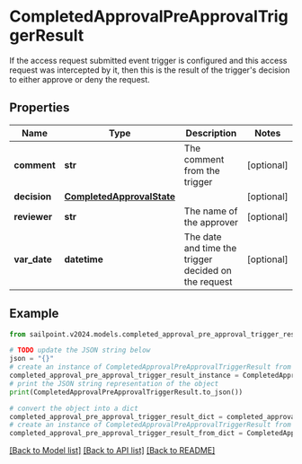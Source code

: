 # CompletedApprovalPreApprovalTriggerResult

If the access request submitted event trigger is configured and this access request was intercepted by it, then this is the result of the trigger's decision to either approve or deny the request.

## Properties

Name | Type | Description | Notes
------------ | ------------- | ------------- | -------------
**comment** | **str** | The comment from the trigger | [optional] 
**decision** | [**CompletedApprovalState**](CompletedApprovalState.md) |  | [optional] 
**reviewer** | **str** | The name of the approver | [optional] 
**var_date** | **datetime** | The date and time the trigger decided on the request | [optional] 

## Example

```python
from sailpoint.v2024.models.completed_approval_pre_approval_trigger_result import CompletedApprovalPreApprovalTriggerResult

# TODO update the JSON string below
json = "{}"
# create an instance of CompletedApprovalPreApprovalTriggerResult from a JSON string
completed_approval_pre_approval_trigger_result_instance = CompletedApprovalPreApprovalTriggerResult.from_json(json)
# print the JSON string representation of the object
print(CompletedApprovalPreApprovalTriggerResult.to_json())

# convert the object into a dict
completed_approval_pre_approval_trigger_result_dict = completed_approval_pre_approval_trigger_result_instance.to_dict()
# create an instance of CompletedApprovalPreApprovalTriggerResult from a dict
completed_approval_pre_approval_trigger_result_from_dict = CompletedApprovalPreApprovalTriggerResult.from_dict(completed_approval_pre_approval_trigger_result_dict)
```
[[Back to Model list]](../README.md#documentation-for-models) [[Back to API list]](../README.md#documentation-for-api-endpoints) [[Back to README]](../README.md)


